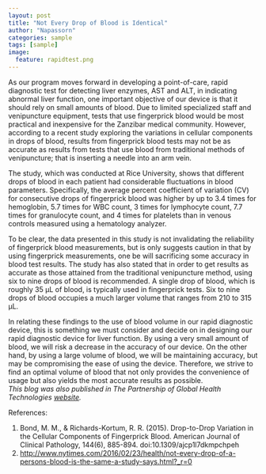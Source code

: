 ```yaml
---
layout: post
title: "Not Every Drop of Blood is Identical"
author: "Napassorn"
categories: sample
tags: [sample]
image:
  feature: rapidtest.png
---
```


As our program moves forward in developing a point-of-care, rapid diagnostic test for detecting liver enzymes, AST and ALT, in indicating abnormal liver function, one important objective of our device is that it should rely on small amounts of blood. Due to limited specialized staff and venipuncture equipment, tests that use fingerprick blood would be most practical and inexpensive for the Zanzibar medical community. However, according to a recent study exploring the variations in cellular components in drops of blood, results from fingerprick blood tests may not be as accurate as results from tests that use blood from traditional methods of venipuncture; that is inserting a needle into an arm vein.

The study, which was conducted at Rice University, shows that different drops of blood in each patient had considerable fluctuations in blood parameters. Specifically, the average percent coefficient of variation (CV) for consecutive drops of fingerprick blood was higher by up to 3.4 times for hemoglobin, 5.7 times for WBC count, 3 times for lymphocyte count, 7.7 times for granulocyte count, and 4 times for platelets than in venous controls measured using a hematology analyzer.

To be clear, the data presented in this study is not invalidating the reliability of fingerprick blood measurements, but is only suggests caution in that by using fingerprick measurements, one be will sacrificing some accuracy in blood test results. The study has also stated that in order to get results as accurate as those attained from the traditional venipuncture method, using six to nine drops of blood is recommended. A single drop of blood, which is roughly 35 μL of blood, is typically used in fingerprick tests. Six to nine drops of blood occupies a much larger volume that ranges from 210 to 315 μL.

In relating these findings to the use of blood volume in our rapid diagnostic device, this is something we must consider and decide on in designing our rapid diagnostic device for liver function. By using a very small amount of blood, we will risk a decrease in the accuracy of our device. On the other hand, by using a large volume of blood, we will be maintaining accuracy, but may be compromising the ease of using the device. Therefore, we strive to find an optimal volume of blood that not only provides the convenience of usage but also yields the most accurate results as possible.  
*This blog was also published in The Partnership of Global Health Technologies [website](https://www.bu.edu/globalhealthtechnologies/2016/03/21/not-every-drop-of-blood-is-identical/).*   

References:  
 1. Bond, M. M., &amp; Richards-Kortum, R. R. (2015). Drop-to-Drop Variation in the Cellular Components of Fingerprick Blood. American Journal of Clinical Pathology, 144(6), 885-894. doi:10.1309/ajcp1l7dkmpchpeh 
 2. http://www.nytimes.com/2016/02/23/health/not-every-drop-of-a-persons-blood-is-the-same-a-study-says.html?_r=0 
